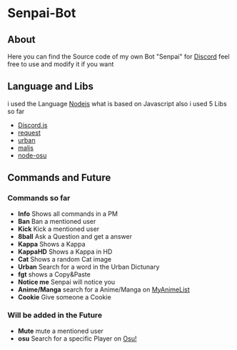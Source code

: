 # Senpai-Bot

## About
Here you can find the Source code of my own Bot "Senpai" for [Discord](https://discordapp.com/) feel free to use and modify it if you want


## Language and Libs

i used the Language [Nodejs](https://nodejs.org/en/) what is based on Javascript also i used 5 Libs so far
- [Discord.js](https://nodejs.org)
- [request](https://github.com/request/request)
- [urban](https://github.com/mvrilo/urban)
- [maljs](https://www.npmjs.com/package/maljs)
- [node-osu](https://www.npmjs.com/package/node-osu)

## Commands and Future

### Commands so far

- **Info** Shows all commands in a PM
- **Ban** Ban a mentioned user
- **Kick** Kick a mentioned user
- **8ball** Ask a Question and get a answer
- **Kappa** Shows a Kappa
- **KappaHD** Shows a Kappa in HD
- **Cat** Shows a random Cat image
- **Urban** Search for a word in the Urban Dictunary
- **fgt** shows a Copy&Paste
- **Notice me** Senpai will notice you
- **Anime/Manga** search for a Anime/Manga on [MyAnimeList](https://myanimelist.net/)
- **Cookie** Give someone a Cookie

### Will be added in the Future

- **Mute** mute a mentioned user
- **osu** Search for a specific Player on [Osu!](https://osu.ppy.sh)
